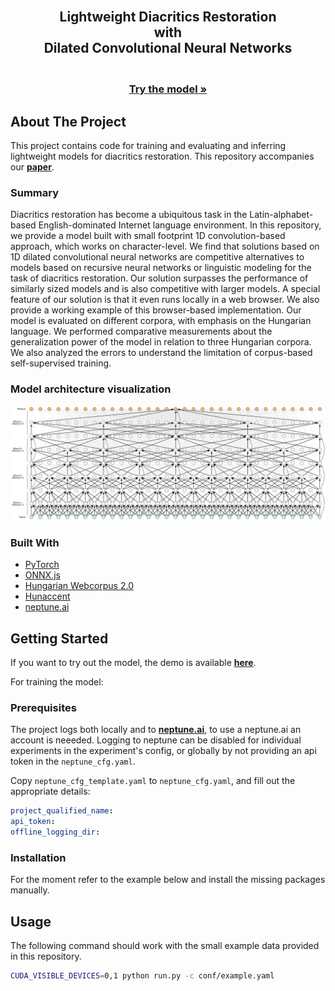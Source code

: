 <div id="top"></div>
<!--
*** Thanks for checking out the Best-README-Template. If you have a suggestion
*** that would make this better, please fork the repo and create a pull request
*** or simply open an issue with the tag "enhancement".
*** Don't forget to give the project a star!
*** Thanks again! Now go create something AMAZING! :D
-->
<br />
<div align="center">
    <h2 align="center">Lightweight Diacritics Restoration<br />with<br />Dilated Convolutional Neural Networks</h2>
    <h3 align="center">
        <br />
            <a href="https://web.cs.elte.hu/~csbalint/diacritics/demo.html?lang=en&model_lang=HU" target="_blank"><strong>Try the model »</strong></a>
        <br />
    </h3>
</div>

<!-- ABOUT THE PROJECT -->
## About The Project

This project contains code for training and evaluating and inferring lightweight models for diacritics restoration.
This repository accompanies our <a href="https://arxiv.org/abs/2201.06757" target="_blank"><strong>paper</strong></a>.

### Summary

Diacritics restoration has become a ubiquitous task in the Latin-alphabet-based English-dominated Internet language environment.
In this repository, we provide a model built with small footprint 1D convolution-based approach, which works on character-level.
We find that solutions based on 1D dilated convolutional neural networks are competitive alternatives to models based on recursive neural networks or linguistic modeling for the task of diacritics restoration.
Our solution surpasses the performance of similarly sized models and is also competitive with larger models.
A special feature of our solution is that it even runs locally in a web browser. 
We also provide a working example of this browser-based implementation.
Our model is evaluated on different corpora, with emphasis on the Hungarian language.
We performed comparative measurements about the generalization power of the model in relation to three Hungarian corpora.
We also analyzed the errors to understand the limitation of corpus-based self-supervised training.

### Model architecture visualization
<p align="center">
  <img src="./img/A-TCN_4225_zoomed_txt.png" alt="Model Architecture">
</p>

### Built With

* [PyTorch](https://pytorch.org/)
* [ONNX.js](https://github.com/microsoft/onnxjs)
* [Hungarian Webcorpus 2.0](https://hlt.bme.hu/en/resources/webcorpus2)
* [Hunaccent](https://github.com/juditacs/hunaccent)
* [neptune.ai](https://neptune.ai/)

<!-- GETTING STARTED -->
## Getting Started

If you want to try out the model, the demo is available <a href="https://web.cs.elte.hu/~csbalint/diacritics/demo.html?lang=en&model_lang=HU"><strong>here</strong></a>.

For training the model:

### Prerequisites

The project logs both locally and to <a href="https://neptune.ai/"><strong>neptune.ai</strong></a>,
to use a neptune.ai an account is neeeded. Logging to neptune can be disabled for individual experiments in the experiment's config, or globally by not providing an api token in the `neptune_cfg.yaml`.

Copy `neptune_cfg_template.yaml` to `neptune_cfg.yaml`, and fill out the appropriate details:
```yaml
project_qualified_name: 
api_token: 
offline_logging_dir: 
```

### Installation

For the moment refer to the example below and install the missing packages manually.

<!-- USAGE EXAMPLES -->
## Usage

The following command should work with the small example data provided in this repository. 

```sh
CUDA_VISIBLE_DEVICES=0,1 python run.py -c conf/example.yaml
```
